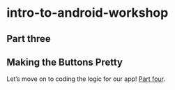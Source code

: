 # intro-to-android-workshop
## Part three

Making the Buttons Pretty
------


Let’s move on to coding the logic for our app! [Part four](intro-to-android-workshop/Part-2/instructions.md).